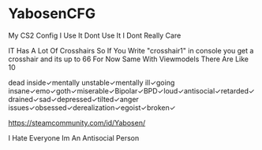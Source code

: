 # YabosenCFG
My CS2 Config I Use It Dont Use It I Dont Really Care

IT Has A Lot Of Crosshairs So If You Write "crosshair1" in console you get a crosshair and its up to 66 For Now
Same With Viewmodels There Are Like 10


dead inside✓mentally unstable✓mentally ill✓going insane✓emo✓goth✓miserable✓Bipolar✓BPD✓loud✓antisocial✓retarded✓drained✓sad✓depressed✓tilted✓anger issues✓obsessed✓derealization✓egoist✓broken✓

https://steamcommunity.com/id/Yabosen/

I Hate Everyone Im An Antisocial Person 
